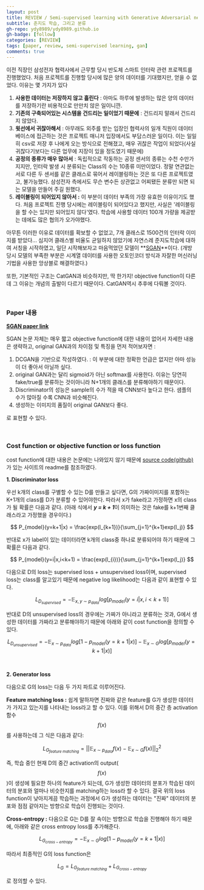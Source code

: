 ```yaml
---
layout: post
title: REVIEW / Semi-supervised learning with Generative Adversarial networks 
subtitle: 준지도 학습, 그리고 분류
gh-repo: ydy8989/ydy8989.github.io
gh-badge: [follow]
categories: [REVIEW]
tags: [paper, review, semi-supervised learning, gan]
comments: true
---
```




이전 직장인 삼성전자 협력사에서 근무할 당시 반도체 스마트 인터락 관련 프로젝트를 진행했었다. 처음 프로젝트를 진행할 당시에 많은 양의 데이터를 기대했지만, 얻을 수 없었다. 이유는 몇 가지가 있다 

1. **사용한 데이터는 저장하지 않고 흘린다** : 아마도 하루에 발생하는 많은 양의 데이터를 저장하기란 비용적으로 만만치 않은 일이니깐.
2. **기존의 구축되어있는 시스템을 건드리는 일이었기 때문에** : 건드리지 말래서 건드리지 않았다.
3. **윗선에서 귀찮아해서** : 아무래도 외주를 받는 입장인 협력사의 일개 직원이 데이터베이스에 접근하는 것은 프로젝트 매니저 입장에서도 부담스러운 일이다. 이는 일일히 csv로 저장 후 나에게 오는 방식으로 전해졌고, 매우 귀찮은 작업이 되었다(사실 귀찮다기보다는 다른 업무에 지장이 있을 정도였기 때문에)
4. **공정의 종류가 매우 많아서** : 독립적으로 작동하는 공정 센서의 종류는 수천 수만가지지만, 인터락 발생 시 분류되는 Class의 수는 10종류 미만이었다. 정말 연관없는 서로 다른 두 센서를 같은 클래스로 묶어서 레이블링하는 것은 또 다른 프로젝트였고, 불가능했다. 삼성전자 측에서도 무슨 변수든 상관없고 어찌됐든 분류만 되면 되는 모델을 만들어 주길 원했다. 
5. **레이블링이 되어있지 않아서 :** 이 부분이 데이터 부족의 가장 유효한 이유이기도 했다. 처음 프로젝트 진행 당시에는 레이블링이 되어있다고 했지만, 사실은 '레이블링을 할 수는 있지만 되어있지 않다'였다. 학습에 사용할 데이터 100개 가량을 제공받는 데에도 많은 협의가 오가야했다. 

아무튼 이러한 이유로 데이터를 확보할 수 없었고, 7개 클래스로 1500건의 인터락 이미지를 받았다... 심지어 클래스별 비율도 균일하지 않았기에 자연스레 준지도학습에 대하여 서칭을 시작하였고, 일단 시작해보자고 마음먹었던 모델이 **<u>SGAN</u>**이다. (개방 당시 모델의 부족한 부분은 시계열 데이터를 사용한 오토인코더 방식과 자잘한 머신러닝 기법을 사용한 앙상블로 해결하였다.) 

또한, 기본적인 구조는 CatGAN과 비슷하지만, 딱 한가지! objective function이 다른데 그 이유는 개념의 출발이 다르기 때문이다. CatGAN역시 추후에 다뤄볼 것이다.

<br/> 

### Paper 내용

**[SGAN paper link](https://arxiv.org/abs/1606.01583)**

SGAN 논문 자체는 매우 짧고 objective function에 대한 내용이 없어서 자세한 내용은 생략하고, original GAN과의 차이점 및 특징을 먼저 적어보자면 :

1. DCGAN을 기반으로 작성하였다. : 이 부분에 대한 정확한 언급은 없지만 아마 성능이 더 좋아서 아닐까 싶다.
2. original GAN과는 달리 sigmoid가 아닌 softmax를 사용한다. 이유는 당연히 fake/true를 분류하는 것이아니라 N+1개의 클래스를 분류해야하기 때문이다.
3. Discriminator의 성능은 sample의 수가 적을 때 CNN보다 높다고 한다. 샘플의 수가 많아질 수록 CNN과 비슷해진다. 
4. 생성하는 이미지의 품질이 original GAN보다 좋다. 

로 표현할 수 있다. 



<br/>

### Cost function or objective function or loss function

cost function에 대한 내용은 논문에는 나와있지 않기 때문에 [source code(github)](https://github.com/nejlag/Semi-Supervised-Learning-GAN)가 있는 사이트의 readme를 참조하였다.

**1. Discriminator loss**

우선 k개의 class를 구별할 수 있는 D를 만들고 싶다면, G의 가짜이미지를 포함하는 K+1개의 class를 D가 분류할 수 있어야한다. 따라서 x가 fake라고 가정하면 x의 class가 될 확률은 다음과 같다. (아래 식에서 ***y = k + 1***이 의미하는 것은 fake를 k+1번째 클래스라고 가정했을 경우이다.)


$$
P_{model}(y=k+1|x) = \frac{exp(l_{k+1})}{\sum_{j=1}^{k+1}exp(l_j)}
$$


반대로 x가 label이 있는 데이터라면 k개의 class중 하나로 분류되어야 하기 때문에 그 확률은 다음과 같다.


$$
P_{model}(y=i|x,i<k+1) = \frac{exp(l_{i})}{\sum_{j=1}^{k+1}exp(l_j)}
$$



다음으로 D의 loss는 supervised loss + unsupervised loss이며, supervised loss는 class를 알고있기 때문에 negative log likelihood는 다음과 같이 표현할 수 있다. 



$$
L_{D_{supervised}} = -\mathbb{E}_{x,y~\sim~p_{data}}log\left[p_{model}(y=i|x,i<k+1)\right]
$$



반대로 D의 unsupervised loss의 경우에는 가짜가 아니라고 분류하는 것과, G에서 생성한 데이터를 가짜라고 분류해야하기 때문에 아래와 같이 cost function을 정의할 수 있다. 


$$
L_{D_{unsupervised}} = -\mathbb{E}_{x~\sim~p_{data}}log\left[1-p_{model}(y=k+1|x)\right]-\mathbb{E}_{x~\sim~G}log\left[p_{model}(y=k+1|x)\right]
$$

<br/>

**2. Generator loss**

다음으로 G의 loss는 다음 두 가지 파트로 이루어진다.

**Feature matching loss :** 쉽게 말하자면 진짜와 같은 feature를 G가 생성한 데이터가 가지고 있는지를 나타내는 loss라고 할 수 있다. 이를 위해서 D의 중간 층 activation 함수
$$
f(x)
$$
를 사용하는데 그 식은 다음과 같다:


$$
L_{G_{feature~matching}}=||\mathbb{E}_{x~\sim~p_{data}}f(x)-\mathbb{E}_{x~\sim~G}f(x)||^2_2
$$


즉, 학습 중인 현재 D의 중간 activation의 output(
$$
f(x)
$$
)이 생성에 필요한 하나의 feature가 되는데, G가 생성한 데이터의 분포가 학습된 데이터의 분포와 얼마나 비슷한지를 matching하는 loss라 할 수 있다. 결국 위의 loss function이 낮아지게끔 학습하는 과정에서 G가 생성하는 데이터는 "진짜" 데이터의  분포와 점점 같아지는 방향으로 학습이 진행되는 것이다. 



**Cross-entropy :** 다음으로 G는 D를 잘 속이는 방향으로 학습을 진행해야 하기 때문에, 아래와 같은 cross entropy loss를 추가해준다.


$$
L_{G_{cross-entropy}}=-\mathbb{E}_{x~\sim~G}log\left[1-p_{model}(y=k+1|x)\right]
$$


따라서 최종적인 G의 loss function은 


$$
L_G = L_{G_{feature~matching}}+L_{G_{cross-entropy}}
$$


로 정의할 수 있다. 

































